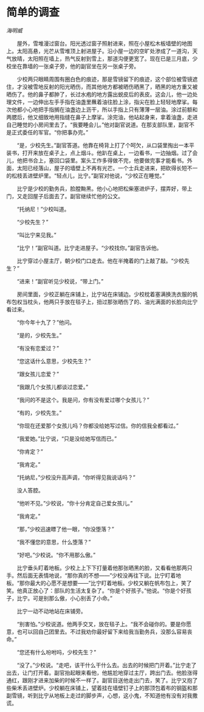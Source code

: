 # 简单的调查

*海明威*

　　屋外，雪堆漫过窗台。阳光透过窗子照射进来，照在小屋松木板墙壁的地图上。太阳高悬，光芒从雪堆顶上射进屋子。沿小屋一边的空旷处渗成了一道沟，天气放晴，太阳照在墙上，热气反射到雪上，那道沟便更宽了。现在已是三月底，少校坐在靠墙的一张桌子旁，他的副官坐在另一张桌子旁。

　　少校两只眼睛周围有圈白色的痕迹，那是雪镜留下的痕迹，这个部位被雪镜遮住，才没被雪地反射的阳光晒伤，而其他地方都被晒伤晒黑了，晒黑的地方重又被晒伤了。他的鼻子都肿了，长过水疱的地方露出蜕皮后的表皮。这会儿，他一边处理文件，一边伸出左手手指在油盏里蘸着油往脸上涂，指尖在脸上轻轻地摩挲。每次他都小心地把手指搁在油盏边上沥干，所以手指上只有薄薄一层油。涂过前额和两腮后，他又细致地用指缝在鼻子上摩挲。涂完油，他站起身来，拿着油盏，走进自己睡觉的小房间里去了。“我要睡会儿。”他对副官说道。在那支部队里，副官不是正式委任的军官。“你把事办完。”

　　“是，少校先生。”副官答道。他靠在椅背上打了个呵欠，从口袋里掏出一本平装书，打开来放在桌子上，点上烟斗。他趴在桌上，一边看书，一边抽烟。过了会儿，他把书合上，塞回口袋里。案头工作多得做不完，他要做完事才能看书。外面，太阳已经落山，屋子的墙壁上不再有光芒。一个士兵走进来，把砍得长短不一的松枝丢进壁炉里。“轻点儿，比宁。”副官对他说，“少校正在睡觉。”

　　比宁是少校的勤务兵，脸膛黝黑。他小心地把松柴塞进炉子，摆弄好，带上门，又走回屋子后面去了。副官继续忙他的公文。

　　“托纳尼！”少校叫道。

　　“少校先生？”

　　“叫比宁来见我。”

　　“比宁！”副官叫道。比宁走进屋子。“少校找你。”副官告诉他。

　　比宁穿过小屋主厅，朝少校门口走去。他在半掩着的门上敲了敲。“少校先生？”

　　“进来！”副官听见少校说，“带上门。”

　　房间里面，少校正躺在床铺上，比宁站在床铺边。少校枕着塞满换洗衣服的帆布包权当枕头，他两只手放在毯子上，扭过那张晒伤了的、油光满面的长脸向比宁看过来。

　　“你今年十九了？”他问。

　　“是的，少校先生。”

　　“有没有恋爱过？”

　　“您这话什么意思，少校先生？”

　　“跟女孩儿恋爱？”

　　“我跟几个女孩儿都谈过恋爱。”

　　“我问的不是这个。我是问，你有没有爱过哪个女孩儿？”

　　“有的，少校先生。”

　　“你现在还爱那个女孩儿吗？你都没给她写过信。你的信我全都看过。”

　　“我爱她。”比宁说，“只是没给她写信而已。”

　　“你肯定？”

　　“我肯定。”

　　“托纳尼，”少校没升高声调，“你听得见我说话吗？”

　　没人答腔。

　　“他听不见。”少校说，“你十分肯定自己爱女孩儿。”

　　“我肯定。”

　　“那，”少校迅速瞟了他一眼，“你没堕落？”

　　“我不懂您的意思，什么堕落？”

　　“好吧。”少校说。“你不用那么傲。”

　　比宁垂头盯着地板。少校上上下下打量着他那张晒黑的脸，又看看他那两只手。然后面无表情地说，“那你真的不想——”少校没再往下说。比宁盯着地板。“那你最大的心愿不是想要——”比宁盯着地板。少校又躺在帆布包上，笑了笑。他真正放心了：部队的生活太复杂了。“你是个好孩子。”他说。“你是个好孩子，比宁。可是别那么傲，小心别丢了小命。”

　　比宁一动不动地站在床铺旁。

　　“别害怕。”少校说道。他两手交叉，放在毯子上。“我不会碰你的。要是你愿意，也可以回自己团里去。不过我劝你最好留下来给我当勤务兵，没那么容易丧命。”

　　“您还有什么吩咐吗，少校先生？”

　　“没了。”少校说。“走吧，该干什么干什么去。出去的时候把门开着。”比宁走了出去，让门打开着。副官抬起眼来看他，他尴尬地穿过主厅，跨出门去。他脸涨得通红，跟刚才进来加柴的时候不一样了。副官目送他走出门去，笑了。比宁又抱了些柴禾丢进壁炉。少校躺在床铺上，望着挂在墙壁钉子上的那顶包着布的钢盔和那副雪镜，听到比宁从地板上走过的脚步声，心想，这小鬼，不知道他有没有对我撒谎。